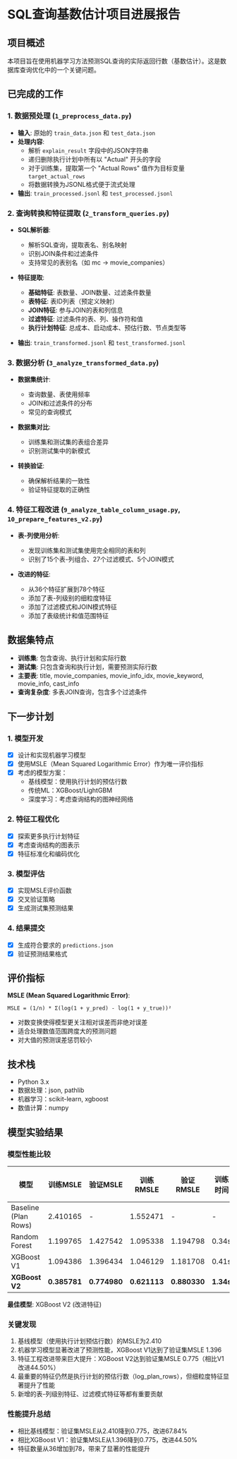 # SQL查询基数估计项目进展报告

## 项目概述
本项目旨在使用机器学习方法预测SQL查询的实际返回行数（基数估计）。这是数据库查询优化中的一个关键问题。

## 已完成的工作

### 1. 数据预处理 (`1_preprocess_data.py`)
- **输入**: 原始的 `train_data.json` 和 `test_data.json`
- **处理内容**:
  - 解析 `explain_result` 字段中的JSON字符串
  - 递归删除执行计划中所有以 "Actual" 开头的字段
  - 对于训练集，提取第一个 "Actual Rows" 值作为目标变量 `target_actual_rows`
  - 将数据转换为JSONL格式便于流式处理
- **输出**: `train_processed.jsonl` 和 `test_processed.jsonl`

### 2. 查询转换和特征提取 (`2_transform_queries.py`)
- **SQL解析器**:
  - 解析SQL查询，提取表名、别名映射
  - 识别JOIN条件和过滤条件
  - 支持常见的表别名（如 mc -> movie_companies）
  
- **特征提取**:
  - **基础特征**: 表数量、JOIN数量、过滤条件数量
  - **表特征**: 表ID列表（预定义映射）
  - **JOIN特征**: 参与JOIN的表和列信息
  - **过滤特征**: 过滤条件的表、列、操作符和值
  - **执行计划特征**: 总成本、启动成本、预估行数、节点类型等
  
- **输出**: `train_transformed.jsonl` 和 `test_transformed.jsonl`

### 3. 数据分析 (`3_analyze_transformed_data.py`)
- **数据集统计**:
  - 查询数量、表使用频率
  - JOIN和过滤条件的分布
  - 常见的查询模式
  
- **数据集对比**:
  - 训练集和测试集的表组合差异
  - 识别测试集中的新模式
  
- **转换验证**:
  - 确保解析结果的一致性
  - 验证特征提取的正确性

### 4. 特征工程改进 (`9_analyze_table_column_usage.py`, `10_prepare_features_v2.py`)
- **表-列使用分析**:
  - 发现训练集和测试集使用完全相同的表和列
  - 识别了15个表-列组合、27个过滤模式、5个JOIN模式
  
- **改进的特征**:
  - 从36个特征扩展到78个特征
  - 添加了表-列级别的细粒度特征
  - 添加了过滤模式和JOIN模式特征
  - 添加了表级统计和值范围特征

## 数据集特点
- **训练集**: 包含查询、执行计划和实际行数
- **测试集**: 只包含查询和执行计划，需要预测实际行数
- **主要表**: title, movie_companies, movie_info_idx, movie_keyword, movie_info, cast_info
- **查询复杂度**: 多表JOIN查询，包含多个过滤条件

## 下一步计划

### 1. 模型开发
- [x] 设计和实现机器学习模型
- [x] 使用MSLE（Mean Squared Logarithmic Error）作为唯一评价指标
- [x] 考虑的模型方案：
  - 基线模型：使用执行计划的预估行数
  - 传统ML：XGBoost/LightGBM
  - 深度学习：考虑查询结构的图神经网络

### 2. 特征工程优化
- [x] 探索更多执行计划特征
- [x] 考虑查询结构的图表示
- [x] 特征标准化和编码优化

### 3. 模型评估
- [x] 实现MSLE评价函数
- [x] 交叉验证策略
- [x] 生成测试集预测结果

### 4. 结果提交
- [x] 生成符合要求的 `predictions.json`
- [x] 验证预测结果格式

## 评价指标
**MSLE (Mean Squared Logarithmic Error)**:
```
MSLE = (1/n) * Σ(log(1 + y_pred) - log(1 + y_true))²
```
- 对数变换使得模型更关注相对误差而非绝对误差
- 适合处理数值范围跨度大的预测问题
- 对大值的预测误差惩罚较小

## 技术栈
- Python 3.x
- 数据处理：json, pathlib
- 机器学习：scikit-learn, xgboost
- 数值计算：numpy

## 模型实验结果

### 模型性能比较

| 模型 | 训练MSLE | 验证MSLE | 训练RMSLE | 验证RMSLE | 训练时间 | 特征数 |
|------|----------|----------|-----------|-----------|----------|--------|
| Baseline (Plan Rows) | 2.410165 | - | 1.552471 | - | - | 1 |
| Random Forest | 1.199765 | 1.427542 | 1.095338 | 1.194798 | 0.34s | 36 |
| XGBoost V1 | 1.094386 | 1.396434 | 1.046129 | 1.181708 | 0.41s | 36 |
| **XGBoost V2** | **0.385781** | **0.774980** | **0.621113** | **0.880330** | **1.34s** | **78** |

**最佳模型**: XGBoost V2 (改进特征)

### 关键发现
1. 基线模型（使用执行计划预估行数）的MSLE为2.410
2. 机器学习模型显著改进了预测性能，XGBoost V1达到了验证集MSLE 1.396
3. 特征工程改进带来巨大提升：XGBoost V2达到验证集MSLE 0.775（相比V1改进44.50%）
4. 最重要的特征仍然是执行计划的预估行数（log_plan_rows），但细粒度特征显著提升了性能
5. 新增的表-列级别特征、过滤模式特征等都有重要贡献

### 性能提升总结
- 相比基线模型：验证集MSLE从2.410降到0.775，改进67.84%
- 相比XGBoost V1：验证集MSLE从1.396降到0.775，改进44.50%
- 特征数量从36增加到78，带来了显著的性能提升
